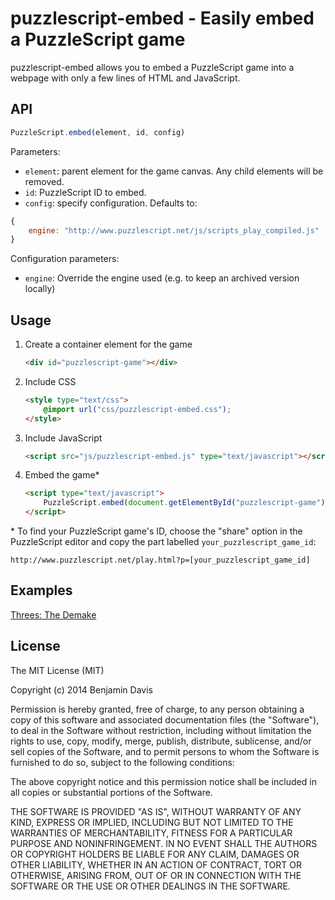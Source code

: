 puzzlescript-embed - Easily embed a PuzzleScript game
=====================================================

puzzlescript-embed allows you to embed a PuzzleScript game into a webpage with only a few lines of HTML and JavaScript.


API
---

```javascript
PuzzleScript.embed(element, id, config)
```

Parameters:

* `element`: parent element for the game canvas. Any child elements will be removed.
* `id`: PuzzleScript ID to embed.
* `config`: specify configuration. Defaults to:
```javascript
{
	engine: "http://www.puzzlescript.net/js/scripts_play_compiled.js"
}
```
Configuration parameters:
  * `engine`:  Override the engine used (e.g. to keep an archived version locally)

Usage
-----

1. Create a container element for the game
	```html
	<div id="puzzlescript-game"></div>
	```

2. Include CSS
	```html
	<style type="text/css">
		@import url("css/puzzlescript-embed.css");
	</style>
	```

3. Include JavaScript
	```html
	<script src="js/puzzlescript-embed.js" type="text/javascript"></script>
	```

4. Embed the game*
	```html
	<script type="text/javascript">
		PuzzleScript.embed(document.getElementById("puzzlescript-game"), "[your-puzzlescript-game-id]");
	</script>
	```

\* To find your PuzzleScript game's ID, choose the "share" option in the PuzzleScript editor and copy the part labelled `your_puzzlescript_game_id`:

```
http://www.puzzlescript.net/play.html?p=[your_puzzlescript_game_id]
```


Examples
--------

[Threes: The Demake](http://bnhw.co.uk/threes)


License
-------

The MIT License (MIT)

Copyright (c) 2014 Benjamin Davis

Permission is hereby granted, free of charge, to any person obtaining a copy
of this software and associated documentation files (the "Software"), to deal
in the Software without restriction, including without limitation the rights
to use, copy, modify, merge, publish, distribute, sublicense, and/or sell
copies of the Software, and to permit persons to whom the Software is
furnished to do so, subject to the following conditions:

The above copyright notice and this permission notice shall be included in
all copies or substantial portions of the Software.

THE SOFTWARE IS PROVIDED "AS IS", WITHOUT WARRANTY OF ANY KIND, EXPRESS OR
IMPLIED, INCLUDING BUT NOT LIMITED TO THE WARRANTIES OF MERCHANTABILITY,
FITNESS FOR A PARTICULAR PURPOSE AND NONINFRINGEMENT. IN NO EVENT SHALL THE
AUTHORS OR COPYRIGHT HOLDERS BE LIABLE FOR ANY CLAIM, DAMAGES OR OTHER
LIABILITY, WHETHER IN AN ACTION OF CONTRACT, TORT OR OTHERWISE, ARISING FROM,
OUT OF OR IN CONNECTION WITH THE SOFTWARE OR THE USE OR OTHER DEALINGS IN
THE SOFTWARE.

